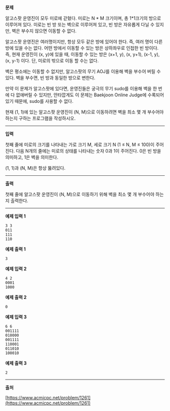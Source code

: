 **문제**

알고스팟 운영진이 모두 미로에 갇혔다. 미로는 N * M 크기이며, 총 1*1크기의 방으로 이루어져 있다.
미로는 빈 방 또는 벽으로 이루어져 있고, 빈 방은 자유롭게 다닐 수 있지만, 벽은 부수지 않으면 이동할 수 없다.

알고스팟 운영진은 여러명이지만, 항상 모두 같은 방에 있어야 한다.
즉, 여러 명이 다른 방에 있을 수는 없다. 
어떤 방에서 이동할 수 있는 방은 상하좌우로 인접한 빈 방이다. 
즉, 현재 운영진이 (x, y)에 있을 때, 이동할 수 있는 방은 (x+1, y), (x, y+1), (x-1, y), (x, y-1) 이다. 
단, 미로의 밖으로 이동 할 수는 없다.

벽은 평소에는 이동할 수 없지만, 알고스팟의 무기 AOJ를 이용해 벽을 부수어 버릴 수 있다. 
벽을 부수면, 빈 방과 동일한 방으로 변한다.

만약 이 문제가 알고스팟에 있다면, 운영진들은 궁극의 무기 sudo를 이용해 벽을 한 번에 다 없애버릴 수 있지만, 안타깝게도 이 문제는 Baekjoon Online Judge에 수록되어 있기 때문에, sudo를 사용할 수 없다.

현재 (1, 1)에 있는 알고스팟 운영진이 (N, M)으로 이동하려면 벽을 최소 몇 개 부수어야 하는지 구하는 프로그램을 작성하시오.

---

**입력**

첫째 줄에 미로의 크기를 나타내는 가로 크기 M, 세로 크기 N (1 ≤ N, M ≤ 100)이 주어진다. 
다음 N개의 줄에는 미로의 상태를 나타내는 숫자 0과 1이 주어진다. 0은 빈 방을 의미하고, 1은 벽을 의미한다.

(1, 1)과 (N, M)은 항상 뚫려있다.

---

**출력**

첫째 줄에 알고스팟 운영진이 (N, M)으로 이동하기 위해 벽을 최소 몇 개 부수어야 하는지 출력한다.

---

**예제 입력 1**
```
3 3
011
111
110
```
**예제 출력 1**
```
3
```
**예제 입력 2**
```
4 2
0001
1000
```
**예제 출력 2**
```
0
```
**예제 입력 3**
```
6 6
001111
010000
001111
110001
011010
100010
```
**예제 출력 3**
```
2
```

---

**출처**

[https://www.acmicpc.net/problem/1261](https://www.acmicpc.net/problem/1261)
